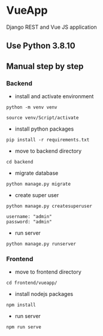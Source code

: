 # VueApp
Django REST and Vue JS application

## Use Python 3.8.10

## Manual step by step
### Backend
- install and activate environment
```
python -m venv venv
```
```
source venv/Script/activate
```
- install python packages
```
pip install -r requirements.txt
```
- move to backend directory
```
cd backend
```
- migrate database
```
python manage.py migrate
```
- create super user
```
python manage.py createsuperuser
```
```
username: "admin"
password: "admin"
```
- run server
```
python manage.py runserver
```

### Frontend
- move to frontend directory
```
cd frontend/vueapp/
```
- install nodejs packages
```
npm install
```
- run server
```
npm run serve
```